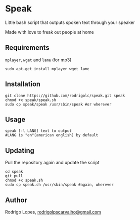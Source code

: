 Speak
=====

Little bash script that outputs spoken text through your speaker 

Made with love to freak out people at home

Requirements
------------

`mplayer`, `wget` and `lame` (for mp3)

	sudo apt-get install mplayer wget lame

Installation
------------

	git clone https://github.com/rodrigolc/speak.git speak
	chmod +x speak/speak.sh
	sudo cp speak/speak /usr/sbin/speak #or wherever

Usage
-----

	speak [-l LANG] text to output
	#LANG is "en"(american english) by default

Updating
--------

Pull the repository again and update the script

	cd speak
	git pull
	chmod +x speak.sh
	sudo cp speak.sh /usr/sbin/speak #again, wherever

Author
------

Rodrigo Lopes, rodrigolpscarvalho@gmail.com
